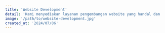 ```yaml
---
title: 'Website Development'
detail: 'Kami menyediakan layanan pengembangan website yang handal dan responsif untuk mendukung bisnis Anda di dunia digital.'
image: '/path/to/website-development.jpg'
created_at: '2024/07/06'
---
```

